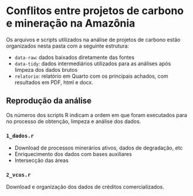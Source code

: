 # Conflitos entre projetos de carbono e mineração na Amazônia

Os arquivos e scripts utilizados na análise de projetos de carbono estão
organizados nesta pasta com a seguinte estrutura:

- `data-raw`: dados baixados diretamente das fontes
- `data-tidy`: dados intermediários utilizados para as análises após limpeza dos
  dados brutos
- `relatorio`: relatório em Quarto com os principais achados, com resultados em
  PDF, html e docx.

## Reprodução da análise

Os números dos scripts R indicam a ordem em que foram executados para no 
processo de obtenção, limpeza e análise dos dados.

### `1_dados.r`

- Download de processos minerários ativos, dados de degradação, etc
- Enriquecimento dos dados com bases auxiliares
- Intersecção das áreas

### `2_vcus.r`

Download e organização dos dados de créditos comercializados.